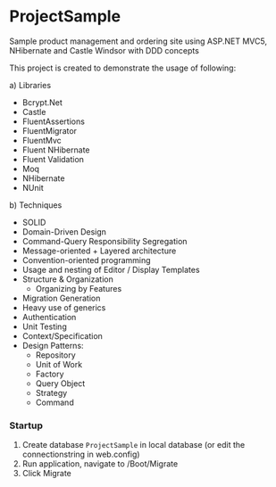 # ProjectSample
Sample product management and ordering site using ASP.NET MVC5, NHibernate and Castle Windsor with DDD concepts

This project is created to demonstrate the usage of following:

a) Libraries
* Bcrypt.Net
* Castle
* FluentAssertions
* FluentMigrator
* FluentMvc
* Fluent NHibernate
* Fluent Validation
* Moq
* NHibernate
* NUnit


b) Techniques
* SOLID
* Domain-Driven Design
* Command-Query Responsibility Segregation
* Message-oriented + Layered architecture
* Convention-oriented programming
* Usage and nesting of Editor / Display Templates
* Structure & Organization
  * Organizing by Features
* Migration Generation
* Heavy use of generics
* Authentication
* Unit Testing
* Context/Specification
* Design Patterns:
  * Repository
  * Unit of Work
  * Factory
  * Query Object
  * Strategy
  * Command
  
### Startup
1. Create database `ProjectSample` in local database (or edit the connectionstring in web.config)
2. Run application, navigate to /Boot/Migrate
3. Click Migrate

